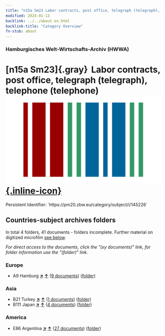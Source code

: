 ```yaml
---
title: "n15a Sm23 Labor contracts, post office, telegraph (telegraph), telephone (telephone)"
modified: 2024-01-13
backlink: ../../about.en.html
backlink-title: "Category Overview"
fn-stub: about
---
```


### Hamburgisches Welt-Wirtschafts-Archiv (HWWA)

# [n15a Sm23]{.gray}&#8201; Labor contracts, post office, telegraph (telegraph), telephone (telephone) &#160; [![Wikidata](/images/Wikidata-logo.svg "Wikidata"){.inline-icon}](http://www.wikidata.org/entity/Q104710818)

<div class="hint">Persistent Identifier: `https://pm20.zbw.eu/category/subject/i/145226`</div>







## Countries-subject archives folders







In total 4 folders, 41 documents - folders incomplete. Further material on digitized microfilm [see below](#filmsections).

_For direct access to the documents, click the "(xy documents)" link, for folder information use the "(folder)" link._



### Europe

- A9 Hamburg [**&nearr;**](../../../geo/i/140905/about.en.html "Hamburg (all folders)") [**&uarr;**](../../../geo/about.en.html#A9 "Country category system") (<a href="https://pm20.zbw.eu/iiifview/folder/sh/140905,145226" title="about: Hamburg : Labor contracts, post office, telegraph (telegraph), telephone (telephone)" target="_blank">9 documents</a>) ([folder](../../../../folder/sh/1409xx/140905/1452xx/145226/about.en.html))

### Asia

- B21 Turkey [**&nearr;**](../../../geo/i/141111/about.en.html "Turkey (all folders)") [**&uarr;**](../../../geo/about.en.html#B21 "Country category system") (<a href="https://pm20.zbw.eu/iiifview/folder/sh/141111,145226" title="about: Turkey : Labor contracts, post office, telegraph (telegraph), telephone (telephone)" target="_blank">1 documents</a>) ([folder](../../../../folder/sh/1411xx/141111/1452xx/145226/about.en.html))
- B111 Japan [**&nearr;**](../../../geo/i/141272/about.en.html "Japan (all folders)") [**&uarr;**](../../../geo/about.en.html#B111 "Country category system") (<a href="https://pm20.zbw.eu/iiifview/folder/sh/141272,145226" title="about: Japan : Labor contracts, post office, telegraph (telegraph), telephone (telephone)" target="_blank">4 documents</a>) ([folder](../../../../folder/sh/1412xx/141272/1452xx/145226/about.en.html))

### America

- E86 Argentina [**&nearr;**](../../../geo/i/141692/about.en.html "Argentina (all folders)") [**&uarr;**](../../../geo/about.en.html#E86 "Country category system") (<a href="https://pm20.zbw.eu/iiifview/folder/sh/141692,145226" title="about: Argentina : Labor contracts, post office, telegraph (telegraph), telephone (telephone)" target="_blank">27 documents</a>) ([folder](../../../../folder/sh/1416xx/141692/1452xx/145226/about.en.html))



<a id="filmsections" />













